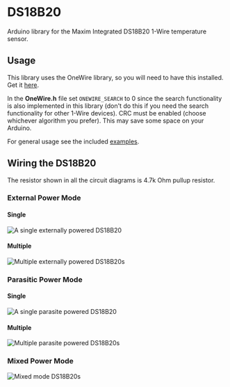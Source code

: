 # DS18B20 #

Arduino library for the Maxim Integrated DS18B20 1-Wire temperature sensor.

## Usage ##

This library uses the OneWire library, so you will need to have this installed. Get it [here](http://www.pjrc.com/teensy/td_libs_OneWire.html).

In the **OneWire.h** file set `ONEWIRE_SEARCH` to 0 since the search functionality is also implemented in this library (don't do this if you need the search functionality for other 1-Wire devices). CRC must be enabled (choose whichever algorithm you prefer). This may save some space on your Arduino.

For general usage see the included [examples](/examples/).

## Wiring the DS18B20 ##
The resistor shown in all the circuit diagrams is 4.7k Ohm pullup resistor.

### External Power Mode ###

#### Single ####
![A single externally powered DS18B20](/images/single_external.png)

#### Multiple ####
![Multiple externally powered DS18B20s](/images/multiple_external.png)

### Parasitic Power Mode ###

#### Single ####
![A single parasite powered DS18B20](/images/single_parasite.png)

#### Multiple ####
![Multiple parasite powered DS18B20s](/images/multiple_parasite.png)

### Mixed Power Mode ###
![Mixed mode DS18B20s](/images/mixed_mode.png)
